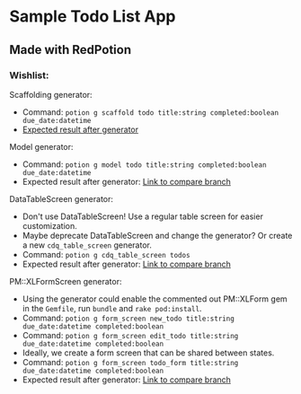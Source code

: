 # Sample Todo List App
## Made with RedPotion

### Wishlist:

Scaffolding generator:
* Command: `potion g scaffold todo title:string completed:boolean due_date:datetime`
* [Expected result after generator](https://github.com/andrewhavens/redpotion_todos_app_example/compare/36d417789d44a6b46f27345ae9c04bc0fa0cf147...d25dbc4b3cb7ecd999df6ebb8c4161b1ee3212d6)

Model generator:
* Command: `potion g model todo title:string completed:boolean due_date:datetime`
* Expected result after generator: [Link to compare branch](#)

DataTableScreen generator:
* Don't use DataTableScreen! Use a regular table screen for easier customization.
* Maybe deprecate DataTableScreen and change the generator? Or create a new `cdq_table_screen` generator.
* Command: `potion g cdq_table_screen todos`
* Expected result after generator: [Link to compare branch](#)

PM::XLFormScreen generator:
* Using the generator could enable the commented out PM::XLForm gem in the `Gemfile`, run `bundle` and `rake pod:install`.
* Command: `potion g form_screen new_todo title:string due_date:datetime completed:boolean`
* Command: `potion g form_screen edit_todo title:string due_date:datetime completed:boolean`
* Ideally, we create a form screen that can be shared between states.
* Command: `potion g form_screen todo_form title:string due_date:datetime completed:boolean`
* Expected result after generator: [Link to compare branch](#)
